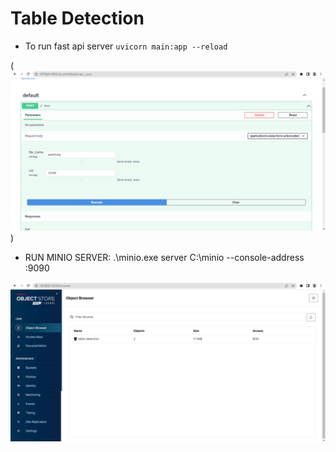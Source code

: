# Table Detection

- To run fast api server ```uvicorn main:app --reload```

(![FastAPI-Server](static/fastapi.png))

- RUN MINIO SERVER:  .\minio.exe server C:\minio --console-address :9090

![minIO-server](static/minIO.png)